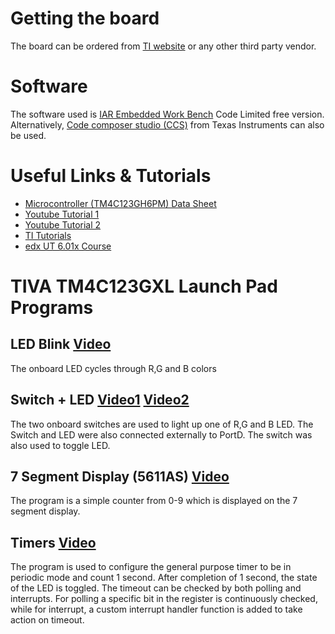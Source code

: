 # Getting the board
The board can be ordered from [TI website](https://store.ti.com/ProductAccessories.aspx?ProductId=4505) or any other third party vendor.

# Software
The software used is [IAR Embedded Work Bench](https://www.iar.com/iar-embedded-workbench/) Code Limited free version. Alternatively, [Code composer studio (CCS)](http://www.ti.com/tool/CCSTUDIO) from Texas Instruments can also be used.

# Useful Links & Tutorials
* [Microcontroller (TM4C123GH6PM) Data Sheet](http://www.ti.com/lit/ds/symlink/tm4c123gh6pm.pdf)
* [Youtube Tutorial 1](https://www.youtube.com/watch?v=qieNBhmWQbA&list=PLmfT_cdP5PYBWYvK_bCdGyBqQEiRzUPeq&index=3)
* [Youtube Tutorial 2](https://www.youtube.com/watch?v=3V9eqvkMzHA&list=PLPW8O6W-1chwyTzI3BHwBLbGQoPFxPAPM)
* [TI Tutorials](http://processors.wiki.ti.com/index.php/Getting_Started_with_the_TIVA%E2%84%A2_C_Series_TM4C123G_LaunchPad)
* [edx UT 6.01x Course](https://courses.edx.org/courses/UTAustinX/UT.6.01x/1T2014/course/)


# TIVA TM4C123GXL Launch Pad Programs

## LED Blink [Video](https://youtu.be/A0ijtlBGvPw)
The onboard LED cycles through R,G and B colors

## Switch + LED [Video1](https://youtu.be/PD2W7jYPpn8) [Video2](https://youtu.be/Izpt-WET_rg)
The two onboard switches are used to light up one of R,G and B LED. The Switch and LED were also connected externally to PortD. The switch was also used to toggle LED.

## 7 Segment Display (5611AS) [Video](https://youtu.be/ZtxzncycSjI)
The program is a simple counter from 0-9 which is displayed on the 7 segment display.

## Timers [Video](https://youtu.be/4cy1UF1q9_c)
The program is used to configure the general purpose timer to be in periodic mode and count 1 second. After completion of 1 second, the state of the LED is toggled. The timeout can be checked by both polling and interrupts. For polling a specific bit in the register is continuously checked, while for interrupt, a custom interrupt handler function is added to take action on timeout.

